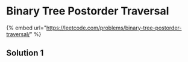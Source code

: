 # Binary Tree Postorder Traversal

{% embed url="https://leetcode.com/problems/binary-tree-postorder-traversal/" %}

## Solution 1

```go

```


